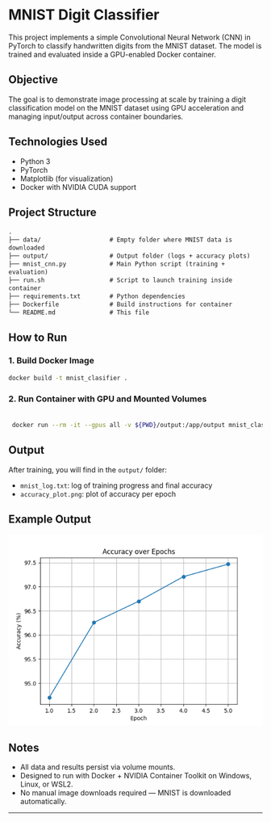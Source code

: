 # MNIST Digit Classifier
This project implements a simple Convolutional Neural Network (CNN) in PyTorch to classify handwritten digits from the MNIST dataset. The model is trained and evaluated inside a GPU-enabled Docker container.

##  Objective

The goal is to demonstrate image processing at scale by training a digit classification model on the MNIST dataset using GPU acceleration and managing input/output across container boundaries.

##  Technologies Used

- Python 3
- PyTorch
- Matplotlib (for visualization)
- Docker with NVIDIA CUDA support

##  Project Structure

```
.
├── data/                   # Empty folder where MNIST data is downloaded
├── output/                 # Output folder (logs + accuracy plots)
├── mnist_cnn.py            # Main Python script (training + evaluation)
├── run.sh                  # Script to launch training inside container
├── requirements.txt        # Python dependencies
├── Dockerfile              # Build instructions for container
└── README.md               # This file
```

##  How to Run

### 1. Build Docker Image

```bash
docker build -t mnist_clasifier .
```

### 2. Run Container with GPU and Mounted Volumes


```bash

 docker run --rm -it --gpus all -v ${PWD}/output:/app/output mnist_clasifier
```



##  Output

After training, you will find in the `output/` folder:

- `mnist_log.txt`: log of training progress and final accuracy
- `accuracy_plot.png`: plot of accuracy per epoch

##  Example Output

![Accuracy Plot](output/accuracy_plot.png)

##  Notes

- All data and results persist via volume mounts.
- Designed to run with Docker + NVIDIA Container Toolkit on Windows, Linux, or WSL2.
- No manual image downloads required — MNIST is downloaded automatically.

---


